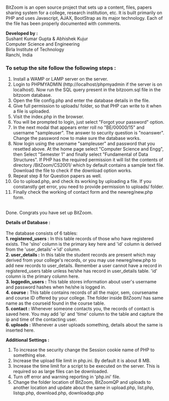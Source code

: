 BitZoom is an open source project that sets up a content, files, papers sharing system for a college, research institution, etc. It is built primarily on PHP and uses Javascript, AJAX, BootStrap as its major technology. Each of the file has been properly documented with comments. 

<b>Developed by : </b><br>
Sushant Kumar Gupta & Abhishek Kujur <br>
Computer Science and Engineering <br>
Birla Institute of Technology<br>
Ranchi, India<br>

<h3>To setup the site follow the following steps : </h3>

1. Install a WAMP or LAMP server on the server.
2. Login to PHPMYADMIN (http://localhost/phpmyadmin if the server is on localhost). Now run the SQL query present in the bitzoom.sql file in the bitzoom database. 
3. Open the file config.php and enter the database details in the file.
4. Give full permission to uploads/ folder, so that PHP can write to it when a file is uploaded.
5. Visit the index.php in the browser. 
6. You will be prompted to login, just select "Forgot your password" option.
7. In the next modal that appears enter roll no "BE/00000/15" and username "sampleuser". The answer to security question is "noanswer". Change the password now to make sure the database works.
8. Now login using the username "sampleuser" and password that you resetted above. At the home page select "Computer Science and Engg", then Select "Semester 1" and finally select "Fundamental of Data Structures". If PHP has the required permission it will list the contents of directory /BitZoom/CS2001/ which by default contains a sample text file. Download the file to check if the download option works.
9. Repeat step 8 for Question papers as well.
10. Go to upload.php, and check its working by uploading a file. If you constanstly get error, you need to provide permission to uploads/ folder.
11. Finally check the working of contact form and the newreg/new.php form.

<br>Done. Congrats you have set up BitZoom.

<b>Details of Database :</b><br><br>
The database consists of 6 tables:<br>
<b>1. registered_users :</b> In this table records of those who have registered exists. The 'slno' column is the primary key here and 'id' column is derived from the 'user_details'->'id' column.<br>
<b>2. user_details :</b> In this table the student records are present which may derived from your college's records, or you may use newreg/new.php to add new records to user_details. Remember a user cannot have a record in registered_users table unless he/she has record in user_details table. 'id' column is the primary column here.<br>
<b>3. loggedin_users :</b> This table stores information about user's username and password hashes when he/she is logged in.<br>
<b>4. course :</b> This table contains records of all the major, sem, coursename and course ID offered by your college. The folder inside BitZoom/ has same name as the courseid found in the course table.<br>
<b>5. contact :</b> Whenever someone contacts you, the records of contact is saved here. You may add 'ip' and 'time' column to the table and capture the ip and time of the contacting user.<br>
<b>6. uploads :</b> Whenever a user uploads something, details about the same is inserted here.<br>


<b>Additional Settings :</b><br>
1. To increase the security change the Session cookie name of PHP to something else.<br>
2. Increase the upload file limit in php.ini. By default it is about 8 MB.<br>
3. Increase the time limit for a script to be executed on the server. This is required so as large files can be downloaded.<br>
4. Turn off error and warning reporting in 'php.ini' file.
5. Change the folder location of BitZoom, BitZoomQP and uploads to another location and update about the same in upload.php, list.php, listqp.php, download.php, downloadqp.php
